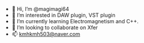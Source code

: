 - 👋 Hi, I’m @magimagi64
- 👀 I’m interested in DAW plugin, VST plugin
- 🌱 I’m currently learning Electromagnetism and C++.
- 💞️ I’m looking to collaborate on Xfer
- 📫 kmhkmh503@naver.com


